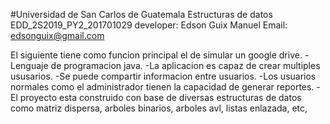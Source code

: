 #Universidad de San Carlos de Guatemala
Estructuras de datos
EDD_2S2019_PY2_201701029
developer: Edson Guix Manuel
Email: edsonguix@gmail.com

El siguiente tiene como funcion principal el de simular un google drive.
-Lenguaje de programacion java.
-La aplicacion es capaz de crear multiples ususarios.
-Se puede compartir informacion entre usuarios.
-Los usuarios normales como el administrador tienen la capacidad de generar reportes.
-El proyecto esta construido con base de diversas estructuras de datos como matriz dispersa, arboles binarios, arboles avl, listas enlazada, etc, 
